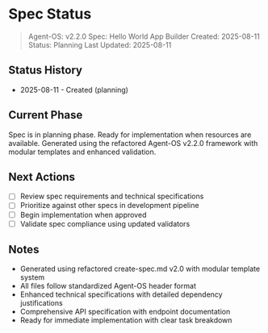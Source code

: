# Spec Status

> Agent-OS: v2.2.0
> Spec: Hello World App Builder
> Created: 2025-08-11
> Status: Planning
> Last Updated: 2025-08-11

## Status History

- 2025-08-11 - Created (planning)

## Current Phase

Spec is in planning phase. Ready for implementation when resources are available. Generated using the refactored Agent-OS v2.2.0 framework with modular templates and enhanced validation.

## Next Actions

- [ ] Review spec requirements and technical specifications
- [ ] Prioritize against other specs in development pipeline
- [ ] Begin implementation when approved
- [ ] Validate spec compliance using updated validators

## Notes

- Generated using refactored create-spec.md v2.0 with modular template system
- All files follow standardized Agent-OS header format
- Enhanced technical specifications with detailed dependency justifications
- Comprehensive API specification with endpoint documentation
- Ready for immediate implementation with clear task breakdown
